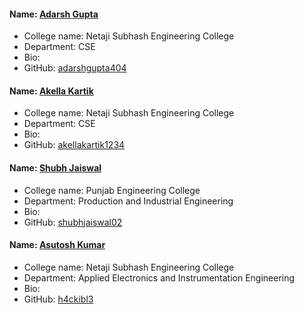 #### Name: [Adarsh Gupta](https://github.com/adarshgupta404)
- College name: Netaji Subhash Engineering College
- Department: CSE
- Bio: 
- GitHub: [adarshgupta404](https://github.com/adarshgupta404)

#### Name: [Akella Kartik](https://github.com/akellakartik1234)
- College name: Netaji Subhash Engineering College
- Department: CSE
- Bio: 
- GitHub: [akellakartik1234](https://github.com/akellakartik1234)

#### Name: [Shubh Jaiswal](https://github.com/shubhjaiswal02)
- College name: Punjab Engineering College
- Department: Production and Industrial Engineering
- Bio: 
- GitHub: [shubhjaiswal02](https://github.com/shubhjaiswal02)

#### Name: [Asutosh Kumar](https://github.com/h4ckibl3)

- College name: Netaji Subhash Engineering College
- Department: Applied Electronics and Instrumentation Engineering
- Bio: 
- GitHub: [h4ckibl3](https://github.com/h4ckibl3)
